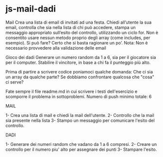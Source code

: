 js-mail-dadi
===

Mail
Crea una lista di email di invitati ad una festa.
Chiedi all’utente la sua email,
controlla che sia nella lista di chi può accedere,
stampa un messaggio appropriato sull’esito del controllo, utilizzando un ciclo for.
Non è consentito usare nessun metodo proprio degli array (come includes, per esempio).
Si può fare? Certo che si basta ragionare un po’.
Nota:
Non è necessario provvedere alla validazione delle email

Gioco dei dadi
Generare un numero random da 1 a 6, sia per il giocatore sia per il computer.
Stabilire il vincitore, in base a chi fa il punteggio più alto.

Prima di partire a scrivere codice poniamoci qualche domanda:
Che ci sia un array da qualche parte?
Se dobbiamo confrontare qualcosa che "cosa" ci serve?

Fate sempre il file readme.md in cui scrivere i testi dell'esercizio e scomporre il problema in sottoproblemi.
Numero di push minimo totale: 6

MAIL

1- Crea una lista di mail e chiedi la mail dell'utente.
2- Controllo che la mail sia presente nella lista 
3- Stampo un messaggio per comunicare l'esito del controllo.

DADI

1- Generare dei numeri random che vadano da 1 a 6 compresi.
2- Creare un controllo per il numero piu' alto per assegnare dei punti
3- Stampare l'esito.
